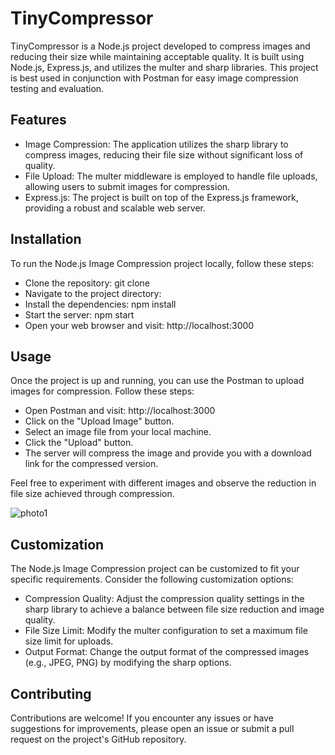 # TinyCompressor

TinyCompressor is a Node.js project developed to compress images and reducing their size while maintaining acceptable quality. It is built using Node.js, Express.js, and utilizes the multer and sharp libraries. This project is best used in conjunction with Postman for easy image compression testing and evaluation.

## Features

- Image Compression: The application utilizes the sharp library to compress images, reducing their file size without significant loss of quality.
- File Upload: The multer middleware is employed to handle file uploads, allowing users to submit images for compression.
- Express.js: The project is built on top of the Express.js framework, providing a robust and scalable web server.

## Installation

To run the Node.js Image Compression project locally, follow these steps:

- Clone the repository: git clone
- Navigate to the project directory:
- Install the dependencies: npm install
- Start the server: npm start
- Open your web browser and visit: http://localhost:3000

## Usage

Once the project is up and running, you can use the Postman to upload images for compression. Follow these steps:

- Open Postman and visit: http://localhost:3000
- Click on the "Upload Image" button.
- Select an image file from your local machine.
- Click the "Upload" button.
- The server will compress the image and provide you with a download link for the compressed version.

Feel free to experiment with different images and observe the reduction in file size achieved through compression.

![photo1](https://github.com/Muhammadirees/Nodejs-TinyCompressor/assets/61000610/920af065-b462-4cd8-a744-53e4e67d8eb4)


## Customization

The Node.js Image Compression project can be customized to fit your specific requirements. Consider the following customization options:

- Compression Quality: Adjust the compression quality settings in the sharp library to achieve a balance between file size reduction and image quality.
- File Size Limit: Modify the multer configuration to set a maximum file size limit for uploads.
- Output Format: Change the output format of the compressed images (e.g., JPEG, PNG) by modifying the sharp options.

## Contributing

Contributions are welcome! If you encounter any issues or have suggestions for improvements, please open an issue or submit a pull request on the project's GitHub repository.
